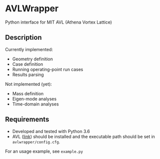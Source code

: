 # AVLWrapper
Python interface for MIT AVL (Athena Vortex Lattice)

## Description
Currently implemented:
* Geometry definition
* Case definition
* Running operating-point run cases
* Results parsing

Not implemented (yet):
* Mass definition
* Eigen-mode analyses
* Time-domain analyses

## Requirements
* Developed and tested with Python 3.6
* AVL ([link](http://web.mit.edu/drela/Public/web/avl/)) should be installed and the executable path should be set in `avlwrapper/config.cfg`.

For an usage example, see `example.py`
